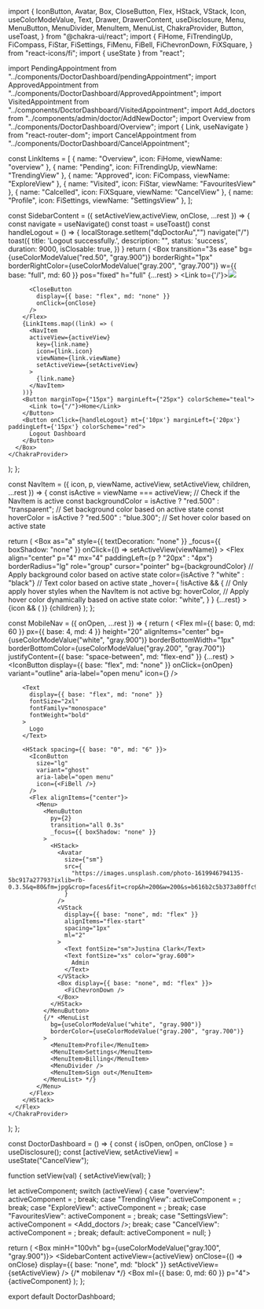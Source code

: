 import {
  IconButton,
  Avatar,
  Box,
  CloseButton,
  Flex,
  HStack,
  VStack,
  Icon,
  useColorModeValue,
  Text,
  Drawer,
  DrawerContent,
  useDisclosure,
  Menu,
  MenuButton,
  MenuDivider,
  MenuItem,
  MenuList,
  ChakraProvider,
  Button,
  useToast,
} from "@chakra-ui/react";
import {
  FiHome,
  FiTrendingUp,
  FiCompass,
  FiStar,
  FiSettings,
  FiMenu,
  FiBell,
  FiChevronDown,
  FiXSquare,
} from "react-icons/fi";
import { useState } from "react";

import PendingAppointment from "../components/DoctorDashboard/pendingAppointment";
import ApprovedAppointment from "../components/DoctorDashboard/ApprovedAppointment";
import VisitedAppointment from "../components/DoctorDashboard/VisitedAppointment";
import Add_doctors from "../components/admin/doctor/AddNewDoctor";
import Overview from "../components/DoctorDashboard/Overview";
import { Link, useNavigate } from "react-router-dom";
import CancelAppointment from "../components/DoctorDashboard/CancelAppointment";

const LinkItems = [
  { name: "Overview", icon: FiHome, viewName: "overview" },
  { name: "Pending", icon: FiTrendingUp, viewName: "TrendingView" },
  { name: "Approved", icon: FiCompass, viewName: "ExploreView" },
  { name: "Visited", icon: FiStar, viewName: "FavouritesView" },
  { name: "Calcelled", icon: FiXSquare, viewName: "CancelView" },
  { name: "Profile", icon: FiSettings, viewName: "SettingsView" },
];

const SidebarContent = ({ setActiveView,activeView, onClose, ...rest }) => {
  const navigate = useNavigate()
  const toast = useToast()
  const handleLogout = () => {
    localStorage.setItem("dqDoctorAu","")
    navigate("/")
    toast({
      title: 'Logout successfully.',
      description: "",
      status: 'success',
      duration: 9000,
      isClosable: true,
    })
  }
  return (
    <ChakraProvider>
      <Box
        transition="3s ease"
        bg={useColorModeValue("red.50", "gray.900")}
        borderRight="1px"
        borderRightColor={useColorModeValue("gray.200", "gray.700")}
        w={{ base: "full", md: 60 }}
        pos="fixed"
        h="full"
        {...rest}
      >
        <Flex h="20" alignItems="center" mx="8" justifyContent="space-between">
        <Link to={'/'}><img src="https://doctorsqueries.com/wp-content/uploads/2022/08/cropped-DoctorQueries-Logo-No-Bg-1-1.png" /></Link>

          <CloseButton
            display={{ base: "flex", md: "none" }}
            onClick={onClose}
          />
        </Flex>
        {LinkItems.map((link) => (
          <NavItem
          activeView={activeView}
            key={link.name}
            icon={link.icon}
            viewName={link.viewName}
            setActiveView={setActiveView}
          >
            {link.name}
          </NavItem>
        ))}
        <Button marginTop={"15px"} marginLeft={"25px"} colorScheme="teal">
          <Link to={"/"}>Home</Link>
        </Button>
        <Button onClick={handleLogout} mt={'10px'} marginLeft={'20px'} paddingLeft={'15px'} colorScheme="red">
          Logout Dashboard
        </Button>
      </Box>
    </ChakraProvider>
  );
};

const NavItem = ({ icon, p, viewName, activeView, setActiveView, children, ...rest }) => {
  const isActive = viewName === activeView; // Check if the NavItem is active
  const backgroundColor = isActive ? "red.500" : "transparent"; // Set background color based on active state
  const hoverColor = isActive ? "red.500" : "blue.300"; // Set hover color based on active state

  return (
    <ChakraProvider>
      <Box
        as="a"
        style={{ textDecoration: "none" }}
        _focus={{ boxShadow: "none" }}
        onClick={() => setActiveView(viewName)}
      >
        <Flex
          align="center"
          p="4"
          mx="4"
          paddingLeft={p ? "20px" : "4px"}
          borderRadius="lg"
          role="group"
          cursor="pointer"
          bg={backgroundColor} // Apply background color based on active state
          color={isActive ? "white" : "black"} // Text color based on active state
          _hover={
            !isActive && { // Only apply hover styles when the NavItem is not active
              bg: hoverColor, // Apply hover color dynamically based on active state
              color: "white",
            }
          }
          {...rest}
        >
          {icon && (
            <Icon
              mr="4"
              fontSize="16"
              as={icon}
            />
          )}
          {children}
        </Flex>
      </Box>
    </ChakraProvider>
  );
};

const MobileNav = ({ onOpen, ...rest }) => {
  return (
    <ChakraProvider>
      <Flex
        ml={{ base: 0, md: 60 }}
        px={{ base: 4, md: 4 }}
        height="20"
        alignItems="center"
        bg={useColorModeValue("white", "gray.900")}
        borderBottomWidth="1px"
        borderBottomColor={useColorModeValue("gray.200", "gray.700")}
        justifyContent={{ base: "space-between", md: "flex-end" }}
        {...rest}
      >
        <IconButton
          display={{ base: "flex", md: "none" }}
          onClick={onOpen}
          variant="outline"
          aria-label="open menu"
          icon={<FiMenu />}
        />

        <Text
          display={{ base: "flex", md: "none" }}
          fontSize="2xl"
          fontFamily="monospace"
          fontWeight="bold"
        >
          Logo
        </Text>

        <HStack spacing={{ base: "0", md: "6" }}>
          <IconButton
            size="lg"
            variant="ghost"
            aria-label="open menu"
            icon={<FiBell />}
          />
          <Flex alignItems={"center"}>
            <Menu>
              <MenuButton
                py={2}
                transition="all 0.3s"
                _focus={{ boxShadow: "none" }}
              >
                <HStack>
                  <Avatar
                    size={"sm"}
                    src={
                      "https://images.unsplash.com/photo-1619946794135-5bc917a27793?ixlib=rb-0.3.5&q=80&fm=jpg&crop=faces&fit=crop&h=200&w=200&s=b616b2c5b373a80ffc9636ba24f7a4a9"
                    }
                  />
                  <VStack
                    display={{ base: "none", md: "flex" }}
                    alignItems="flex-start"
                    spacing="1px"
                    ml="2"
                  >
                    <Text fontSize="sm">Justina Clark</Text>
                    <Text fontSize="xs" color="gray.600">
                      Admin
                    </Text>
                  </VStack>
                  <Box display={{ base: "none", md: "flex" }}>
                    <FiChevronDown />
                  </Box>
                </HStack>
              </MenuButton>
              {/* <MenuList
                bg={useColorModeValue("white", "gray.900")}
                borderColor={useColorModeValue("gray.200", "gray.700")}
              >
                <MenuItem>Profile</MenuItem>
                <MenuItem>Settings</MenuItem>
                <MenuItem>Billing</MenuItem>
                <MenuDivider />
                <MenuItem>Sign out</MenuItem>
              </MenuList> */}
            </Menu>
          </Flex>
        </HStack>
      </Flex>
    </ChakraProvider>
  );
};

const DoctorDashboard = () => {
  const { isOpen, onOpen, onClose } = useDisclosure();
  const [activeView, setActiveView] = useState("CancelView");

  function setView(val) {
    setActiveView(val);
  }

  let activeComponent;
  switch (activeView) {
    case "overview":
      activeComponent = <Overview />;
      break;
    case "TrendingView":
      activeComponent = <PendingAppointment />;
      break;
    case "ExploreView":
      activeComponent = <ApprovedAppointment />;
      break;
    case "FavouritesView":
      activeComponent = <VisitedAppointment />;
      break;
    case "SettingsView":
      activeComponent = <Add_doctors />;
      break;
    case "CancelView":
      activeComponent = <CancelAppointment />;
      break;
    default:
      activeComponent = null;
  }

  return (
    <ChakraProvider>
      <Box minH="100vh" bg={useColorModeValue("gray.100", "gray.900")}>
        <SidebarContent
         activeView={activeView} 
          onClose={() => onClose}
          display={{ base: "none", md: "block" }}
          setActiveView={setActiveView}
        />
        <Drawer
          isOpen={isOpen}
          placement="left"
          onClose={onClose}
          returnFocusOnClose={false}
          onOverlayClick={onClose}
          size="full"
        >
          <DrawerContent>
            <SidebarContent activeView={activeView} setActiveView={setActiveView} onClose={onClose} />
          </DrawerContent>
        </Drawer>
        {/* mobilenav */}
        <MobileNav onOpen={onOpen} />
        <Box ml={{ base: 0, md: 60 }} p="4">
          {activeComponent}
        </Box>
      </Box>
    </ChakraProvider>
  );
};

export default DoctorDashboard;
